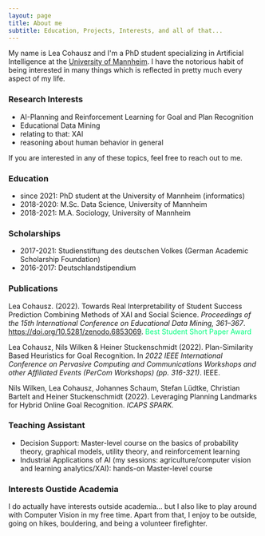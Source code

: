 ```yaml
---
layout: page
title: About me
subtitle: Education, Projects, Interests, and all of that...
---
```


My name is Lea Cohausz and I'm a PhD student specializing in Artificial Intelligence at the <a href="https://www.uni-mannheim.de/dws/research/focus-groups/artificial-intelligence-prof-stuckenschmidt/">University of Mannheim</a>. I have the notorious habit of being interested in many things which is reflected in pretty much every aspect of my life. 

### Research Interests

- AI-Planning and Reinforcement Learning for Goal and Plan Recognition
- Educational Data Mining 
- relating to that: XAI
- reasoning about human behavior in general

If you are interested in any of these topics, feel free to reach out to me.


### Education

- since 2021: PhD student at the University of Mannheim (informatics)
- 2018-2020: M.Sc. Data Science, University of Mannheim
- 2018-2021: M.A. Sociology, University of Mannheim


### Scholarships 

- 2017-2021: Studienstiftung des deutschen Volkes (German Academic Scholarship Foundation)
- 2016-2017: Deutschlandstipendium


### Publications

Lea Cohausz. (2022). Towards Real Interpretability of Student Success Prediction Combining Methods of XAI and Social Science.
*Proceedings of the 15th International Conference on Educational Data Mining, 361–367*. https://doi.org/10.5281/zenodo.6853069.
<span style="color:springgreen">Best Student Short Paper Award</span>

Lea Cohausz, Nils Wilken & Heiner Stuckenschmidt (2022). Plan-Similarity Based Heuristics for Goal Recognition. In *2022 IEEE International Conference on Pervasive Computing and Communications Workshops and other Affiliated Events (PerCom Workshops) (pp. 316-321)*. IEEE.

Nils Wilken, Lea Cohausz, Johannes Schaum, Stefan Lüdtke, Christian Bartelt and Heiner Stuckenschmidt (2022). Leveraging Planning Landmarks for Hybrid Online Goal Recognition. *ICAPS SPARK.*


### Teaching Assistant

- Decision Support: Master-level course on the basics of probability theory, graphical models, utility theory, and reinforcement learning
- Industrial Applications of AI (my sessions: agriculture/computer vision and learning analytics/XAI): hands-on Master-level course 


### Interests Oustide Academia

I do actually have interests outside academia... but I also like to play around with Computer Vision in my free time. Apart from that, I enjoy to be outside, going on hikes, bouldering, and being a volunteer firefighter.
